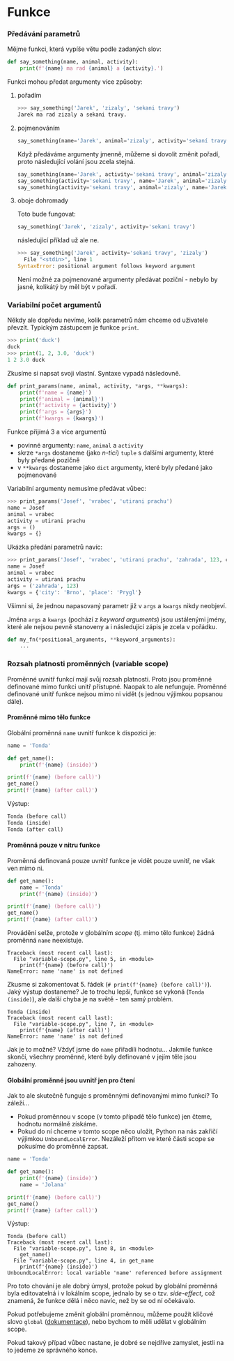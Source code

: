 # Funkce

### Předávání parametrů


Mějme funkci, která vypíše větu podle zadaných slov:
```python
def say_something(name, animal, activity):
    print(f'{name} ma rad {animal} a {activity}.')
```

Funkci mohou předat argumenty více způsoby:
1. pořadím

    ```python
    >>> say_something('Jarek', 'zizaly', 'sekani travy')
    Jarek ma rad zizaly a sekani travy.
    ```

1. pojmenováním

    ```python
    say_something(name='Jarek', animal='zizaly', activity='sekaní travy')
    ```

    Když předáváme argumenty jmenně, můžeme si dovolit změnit pořadí,
    proto následující volání jsou zcela stejná.

    ```python
    say_something(name='Jarek', activity='sekani travy', animal='zizaly')
    say_something(activity='sekani travy', name='Jarek', animal='zizaly')
    say_something(activity='sekani travy', animal='zizaly', name='Jarek')
    ```

1. oboje dohromady

    Toto bude fungovat:
    ```python
    say_something('Jarek', 'zizaly', activity='sekani travy')
    ```

    následující příklad už ale ne.
    ```python
    >>> say_something('Jarek', activity='sekani travy', 'zizaly')
      File "<stdin>", line 1
    SyntaxError: positional argument follows keyword argument
    ```

    Není možné za pojmenované argumenty předávat poziční - nebylo by jasné,
    kolikátý by měl být v pořadí.


### Variabilní počet argumentů

Někdy ale dopředu nevíme, kolik parametrů nám chceme od uživatele převzít.
Typickým zástupcem je funkce `print`.

```python
>>> print('duck')
duck
>>> print(1, 2, 3.0, 'duck')
1 2 3.0 duck
```

Zkusíme si napsat svoji vlastní. Syntaxe vypadá následovně.

```python
def print_params(name, animal, activity, *args, **kwargs):
    print(f'name = {name}')
    print(f'animal = {animal}')
    print(f'activity = {activity}')
    print(f'args = {args}')
    print(f'kwargs = {kwargs}')
```

Funkce přijímá 3 a více argumentů

* povinné argumenty: `name`, `animal` a `activity`
* skrze `*args` dostaneme (jako *n-tici*) `tuple` s dalšími argumenty,
  které byly předané pozičně
* v `**kwargs` dostaneme jako `dict` argumenty, které byly předané 
  jako pojmenované


Variabilní argumenty nemusíme předávat vůbec:
```python
>>> print_params('Josef', 'vrabec', 'utirani prachu')
name = Josef
animal = vrabec
activity = utirani prachu
args = ()
kwargs = {}
```

Ukázka předání parametrů navíc:
```python
>>> print_params('Josef', 'vrabec', 'utirani prachu', 'zahrada', 123, city='Brno', place='Prygl')
name = Josef
animal = vrabec
activity = utirani prachu
args = ('zahrada', 123)
kwargs = {'city': 'Brno', 'place': 'Prygl'}
```

Všimni si, že jednou napasovaný parametr již v `args` a `kwargs` nikdy neobjeví.

Jména `args` a `kwargs` (pochází z *keyword arguments*) jsou ustálenými jmény,
které ale nejsou pevně stanoveny a i následující zápis je zcela v pořádku.
```python
def my_fn(*positional_arguments, **keyword_arguments):
    ...
```

### Rozsah platnosti proměnných (variable scope)

Proměnné uvnitř funkcí mají svůj rozsah platnosti. Proto jsou proměnné definované
mimo funkci unitř přístupné. Naopak to ale nefunguje. Proměnné definované unitř
funkce nejsou mimo ni vidět (s jednou výjimkou popsanou dále).

#### Proměnné mimo tělo funkce
Globální proměnná `name` uvnitř funkce k dispozici je:

```python
name = 'Tonda'

def get_name():
    print(f'{name} (inside)')

print(f'{name} (before call)')
get_name()
print(f'{name} (after call)')
```

Výstup:
```python
Tonda (before call)
Tonda (inside)
Tonda (after call)
```


#### Proměnná pouze v nitru funkce

Proměnná definovaná pouze uvnitř funkce je vidět pouze uvnitř, ne však ven mimo ni.


```python
def get_name():
    name = 'Tonda'
    print(f'{name} (inside)')

print(f'{name} (before call)')
get_name()
print(f'{name} (after call)')
```

Provádění selže, protože v globálním *scope* (tj. mimo tělo funkce) žádná
proměnná `name` neexistuje.
```
Traceback (most recent call last):
  File "variable-scope.py", line 5, in <module>
    print(f'{name} (before call)')
NameError: name 'name' is not defined
```

Zkusme si zakomentovat 5. řádek (`# print(f'{name} (before call)')`). Jaký výstup
dostaneme? Je to trochu lepší, funkce se vykoná (`Tonda (inside)`), ale další chyba 
je na světě - ten samý problém.

```
Tonda (inside)
Traceback (most recent call last):
  File "variable-scope.py", line 7, in <module>
    print(f'{name} (after call)')
NameError: name 'name' is not defined
```

Jak je to možné? Vždyť jsme do `name` přiřadili hodnotu... Jakmile funkce skončí,
všechny proměnné, které byly definované v jejím těle jsou zahozeny.

#### Globální proměnné jsou uvnitř jen pro čtení
Jak to ale skutečně funguje s proměnnými definovanými mimo funkci? To záleží...

* Pokud proměnnou v scope (v tomto případě tělo funkce) jen čteme,
  hodnotu normálně získáme.
* Pokud do ní chceme v tomto scope něco uložit, Python na nás zakřičí
  výjimkou `UnboundLocalError`. Nezáleží přitom ve které části scope se pokusíme
  do proměnné zapsat.

```python
name = 'Tonda'

def get_name():
    print(f'{name} (inside)')
    name = 'Jolana'

print(f'{name} (before call)')
get_name()
print(f'{name} (after call)')
```

Výstup:
```
Tonda (before call)
Traceback (most recent call last):
  File "variable-scope.py", line 8, in <module>
    get_name()
  File "variable-scope.py", line 4, in get_name
    print(f'{name} (inside)')
UnboundLocalError: local variable 'name' referenced before assignment
```

Pro toto chování je ale dobrý úmysl, protože pokud by globální proměnná byla
editovatelná i v lokálním scope, jednalo by se o tzv. *side-effect*, což znamená,
že funkce dělá i něco navíc, než by se od ní očekávalo.

Pokud potřebujeme změnit globální proměnnou, můžeme použít klíčové slovo `global`
([dokumentace](https://docs.python.org/3/reference/simple_stmts.html#global)),
nebo bychom to měli udělat v globálním scope.

Pokud takový případ vůbec nastane, je dobré se nejdříve zamyslet, jestli na to
jedeme ze správného konce.
